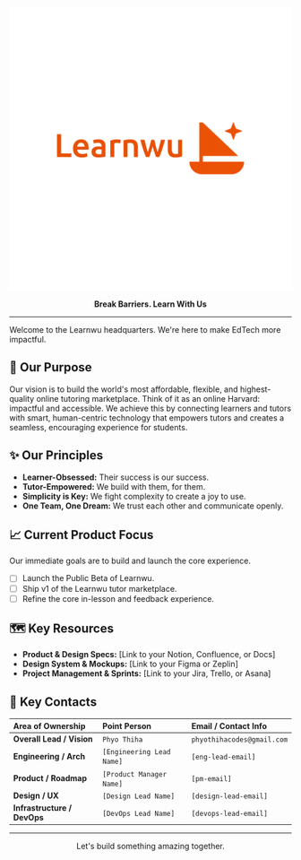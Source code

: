 <p align="center">
  <img src="https://github.com/learnwu/.github/blob/main/Logos-04.jpg" alt="Learnwu Banner" width="600"/>
</p>

<p align="center">
  <strong>Break Barriers. Learn With Us</strong>
</p>

---

Welcome to the Learnwu headquarters. We're here to make EdTech more impactful.

## 🎯 Our Purpose

Our vision is to build the world's most affordable, flexible, and highest-quality online tutoring marketplace. Think of it as an online Harvard: impactful and accessible. We achieve this by connecting learners and tutors with smart, human-centric technology that empowers tutors and creates a seamless, encouraging experience for students.

## ✨ Our Principles

* **Learner-Obsessed:** Their success is our success.
* **Tutor-Empowered:** We build with them, for them.
* **Simplicity is Key:** We fight complexity to create a joy to use.
* **One Team, One Dream:** We trust each other and communicate openly.

## 📈 Current Product Focus

Our immediate goals are to build and launch the core experience.

- [ ] Launch the Public Beta of Learnwu.
- [ ] Ship v1 of the Learnwu tutor marketplace.
- [ ] Refine the core in-lesson and feedback experience.

## 🗺️ Key Resources

* **Product & Design Specs:** [Link to your Notion, Confluence, or Docs]
* **Design System & Mockups:** [Link to your Figma or Zeplin]
* **Project Management & Sprints:** [Link to your Jira, Trello, or Asana]

## 🤝 Key Contacts

| Area of Ownership         | Point Person              | Email / Contact Info       |
| :------------------------ | :------------------------ | :------------------------- |
| **Overall Lead / Vision** | `Phyo Thiha`              | `phyothihacodes@gmail.com` |
| **Engineering / Arch** | `[Engineering Lead Name]` | `[eng-lead-email]`         |
| **Product / Roadmap** | `[Product Manager Name]`  | `[pm-email]`               |
| **Design / UX** | `[Design Lead Name]`      | `[design-lead-email]`      |
| **Infrastructure / DevOps**| `[DevOps Lead Name]`      | `[devops-lead-email]`      |

---

<p align="center">Let's build something amazing together.</p>
